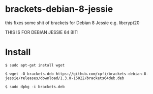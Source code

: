 # brackets-debian-8-jessie
this fixes some shit of brackets for Debian 8 Jessie e.g. libcrypt20

THIS IS FOR DEBIAN JESSIE 64 BIT!

# Install

`$ sudo apt-get install wget` 

`$ wget -O brackets.deb https://github.com/xpfi/brackets-debian-8-jessie/releases/download/1.3.0-16022/brackets64deb.deb`

`$ sudo dpkg -i brackets.deb`

